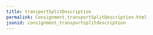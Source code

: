 ```yaml
---
title: transportSplitDescription
permalink: Consignment.transportSplitDescription.html
jsonid: consignment_transportsplitdescription
---
```

